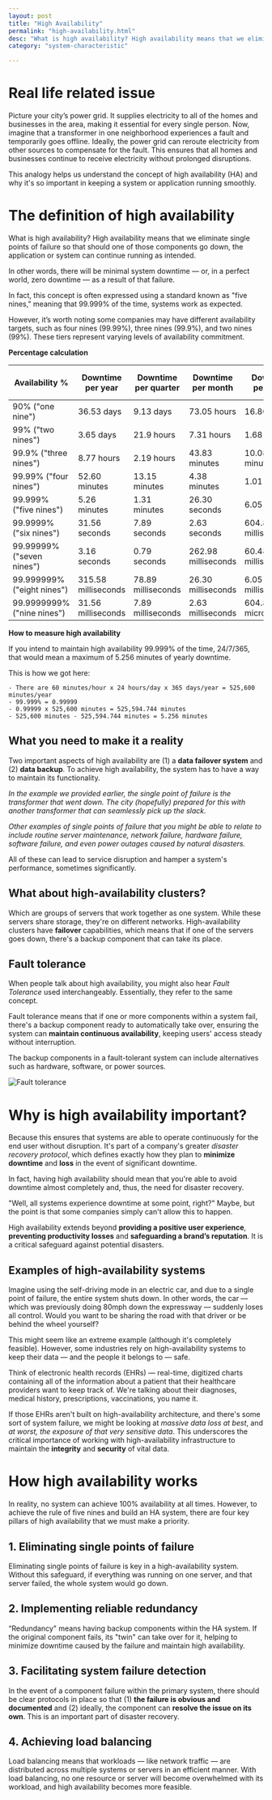 ```yaml
---
layout: post
title: "High Availability"
permalink: "high-availability.html"
desc: "What is high availability? High availability means that we eliminate single points of failure so that should one of those components go down, the application or system can continue running as intended."
category: "system-characteristic"

---
```


# Real life related issue

Picture your city’s power grid. It supplies electricity to all of the homes and businesses in the area, making it essential for every single person. Now, imagine that a transformer in one neighborhood experiences a fault and temporarily goes offline. Ideally, the power grid can reroute electricity from other sources to compensate for the fault. This ensures that all homes and businesses continue to receive electricity without prolonged disruptions.

This analogy helps us understand the concept of high availability (HA) and why it's so important in keeping a system or application running smoothly.

# The definition of high availability

What is high availability? High availability means that we eliminate single points of failure so that should one of those components go down, the application or system can continue running as intended.

In other words, there will be minimal system downtime — or, in a perfect world, zero downtime — as a result of that failure.

In fact, this concept is often expressed using a standard known as "five nines," meaning that 99.999% of the time, systems work as expected.

However, it’s worth noting some companies may have different availability targets, such as four nines (99.99%), three nines (99.9%), and two nines (99%). These tiers represent varying levels of availability commitment.

**Percentage calculation**

| Availability % | Downtime per year | Downtime per quarter | Downtime per month | Downtime per week | Downtime per day (24 hours) |
| -------- | ------- | ------- | ------- | ------- | ------- |
| 90% ("one nine") | 36.53 days | 9.13 days | 73.05 hours | 16.80 hours | 2.40 hours |
| 99% ("two nines") | 3.65 days | 21.9 hours | 7.31 hours | 1.68 hours | 14.40 minutes |
| 99.9% ("three nines") | 8.77 hours | 2.19 hours | 43.83 minutes | 10.08 minutes | 1.44 minutes |
| 99.99% ("four nines")	| 52.60 minutes | 13.15 minutes | 4.38 minutes | 1.01 minutes | 8.64 seconds |
| 99.999% ("five nines") | 5.26 minutes | 1.31 minutes | 26.30 seconds | 6.05 seconds | 864.00 milliseconds |
| 99.9999% ("six nines") | 31.56 seconds | 7.89 seconds | 2.63 seconds | 604.80 milliseconds | 86.40 milliseconds |
| 99.99999% ("seven nines") | 3.16 seconds | 0.79 seconds | 262.98 milliseconds | 60.48 milliseconds | 8.64 milliseconds |
| 99.999999% ("eight nines") | 315.58 milliseconds | 78.89 milliseconds  | 26.30 milliseconds | 6.05 milliseconds | 864.00 microseconds |
| 99.9999999% ("nine nines") | 31.56 milliseconds | 7.89 milliseconds | 2.63 milliseconds | 604.80 microseconds | 86.40 microseconds |

**How to measure high availability**

If you intend to maintain high availability 99.999% of the time, 24/7/365, that would mean a maximum of 5.256 minutes of yearly downtime.

This is how we got here:

```
- There are 60 minutes/hour x 24 hours/day x 365 days/year = 525,600 minutes/year
- 99.999% = 0.99999
- 0.99999 x 525,600 minutes = 525,594.744 minutes
- 525,600 minutes - 525,594.744 minutes = 5.256 minutes
```

## What you need to make it a reality

Two important aspects of high availability are (1) a **data failover system** and (2) **data backup**. To achieve high availability, the system has to have a way to maintain its functionality.

*In the example we provided earlier, the single point of failure is the transformer that went down. The city (hopefully) prepared for this with another transformer that can seamlessly pick up the slack.*

*Other examples of single points of failure that you might be able to relate to include routine server maintenance, network failure, hardware failure, software failure, and even power outages caused by natural disasters.*

All of these can lead to service disruption and hamper a system's performance, sometimes significantly.

## What about high-availability clusters?

Which are groups of servers that work together as one system. While these servers share storage, they're on different networks. High-availability clusters have **failover** capabilities, which means that if one of the servers goes down, there's a backup component that can take its place.

## Fault tolerance

When people talk about high availability, you might also hear *Fault Tolerance* used interchangeably. Essentially, they refer to the same concept.

Fault tolerance means that if one or more components within a system fail, there's a backup component ready to automatically take over, ensuring the system can **maintain continuous availability**, keeping users' access steady without interruption.

The backup components in a fault-tolerant system can include alternatives such as hardware, software, or power sources.

![Fault tolerance](/assets/img/high-availability.avif "High Availability")

# Why is high availability important?

Because this ensures that systems are able to operate continuously for the end user without disruption. It's part of a company's greater *disaster recovery protocol*, which defines exactly how they plan to **minimize downtime** and **loss** in the event of significant downtime.

In fact, having high availability should mean that you're able to avoid downtime almost completely and, thus, the need for disaster recovery.

"Well, all systems experience downtime at some point, right?" Maybe, but the point is that some companies simply can't allow this to happen.

High availability extends beyond **providing a positive user experience**, **preventing productivity losses** and **safeguarding a brand’s reputation**. It is a critical safeguard against potential disasters.

## Examples of high-availability systems

Imagine using the self-driving mode in an electric car, and due to a single point of failure, the entire system shuts down. In other words, the car — which was previously doing 80mph down the expressway — suddenly loses all control. Would you want to be sharing the road with that driver or be behind the wheel yourself?

This might seem like an extreme example (although it's completely feasible). However, some industries rely on high-availability systems to keep their data — and the people it belongs to — safe.

Think of electronic health records (EHRs) — real-time, digitized charts containing all of the information about a patient that their healthcare providers want to keep track of. We're talking about their diagnoses, medical history, prescriptions, vaccinations, you name it.

If those EHRs aren't built on high-availability architecture, and there's some sort of system failure, we might be looking at *massive data loss at best*, and *at worst, the exposure of that very sensitive data*. This underscores the critical importance of working with high-availability infrastructure to maintain the **integrity** and **security** of vital data.

# How high availability works

In reality, no system can achieve 100% availability at all times. However, to achieve the rule of five nines and build an HA system, there are four key pillars of high availability that we must make a priority.

## 1. Eliminating single points of failure

Eliminating single points of failure is key in a high-availability system. Without this safeguard, if everything was running on one server, and that server failed, the whole system would go down.

## 2. Implementing reliable redundancy

“Redundancy" means having backup components within the HA system. If the original component fails, its "twin" can take over for it, helping to minimize downtime caused by the failure and maintain high availability.

## 3. Facilitating system failure detection

In the event of a component failure within the primary system, there should be clear protocols in place so that (1) **the failure is obvious and documented** and (2) ideally, the component can **resolve the issue on its own**. This is an important part of disaster recovery.

## 4. Achieving load balancing

Load balancing means that workloads — like network traffic — are distributed across multiple systems or servers in an efficient manner. With load balancing, no one resource or server will become overwhelmed with its workload, and high availability becomes more feasible.
